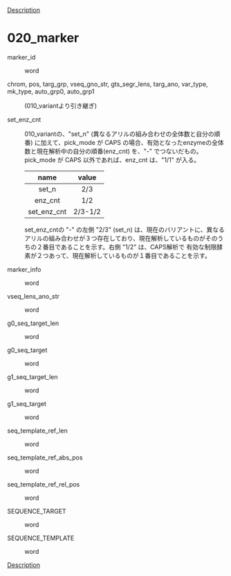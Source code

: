 [Description](DESCRIPTION.md)

# 020_marker

<dl>
<dt>
marker_id
</dt>
<dd>
<p><p>
word
</p>
</dd>
</dl>


<dl>
<dt>

chrom, pos, targ_grp, vseq_gno_str, gts_segr_lens, targ_ano, var_type, mk_type, auto_grp0, auto_grp1

</dt>
<dd>
<p><p>
(010_variantより引き継ぎ)
</p>
</dd>
</dl>


<dl>
<dt>
set_enz_cnt
</dt>
<dd>
<p><p>

010_variantの、"set_n" (異なるアリルの組み合わせの全体数と自分の順番) に加えて、pick_mode が CAPS の場合、有効となったenzymeの全体数と現在解析中の自分の順番(enz_cnt) を、"-" でつないだもの。pick_mode が CAPS 以外であれば、enz_cnt は、"1/1" が入る。

|name|value|
|:---:|:---:|
|set_n| 2/3|
|enz_cnt|1/2|
|set_enz_cnt|2/3-1/2|

set_enz_cntの "-" の左側 "2/3" (set_n) は、現在のバリアントに、異なるアリルの組み合わせが３つ存在しており、現在解析しているものがそのうちの２番目であることを示す。右側 "1/2" は、CAPS解析で 有効な制限酵素が２つあって、現在解析しているものが１番目であることを示す。

</p>
</dd>
</dl>


<dl>
<dt>
marker_info
</dt>
<dd>
<p><p>
word
</p>
</dd>
</dl>


<dl>
<dt>
vseq_lens_ano_str
</dt>
<dd>
<p><p>
word
</p>
</dd>
</dl>


<dl>
<dt>
g0_seq_target_len
</dt>
<dd>
<p><p>
word
</p>
</dd>
</dl>


<dl>
<dt>
g0_seq_target
</dt>
<dd>
<p><p>
word
</p>
</dd>
</dl>


<dl>
<dt>
g1_seq_target_len
</dt>
<dd>
<p><p>
word
</p>
</dd>
</dl>


<dl>
<dt>
g1_seq_target
</dt>
<dd>
<p><p>
word
</p>
</dd>
</dl>


<dl>
<dt>
seq_template_ref_len
</dt>
<dd>
<p><p>
word
</p>
</dd>
</dl>


<dl>
<dt>
seq_template_ref_abs_pos
</dt>
<dd>
<p><p>
word
</p>
</dd>
</dl>


<dl>
<dt>
seq_template_ref_rel_pos
</dt>
<dd>
<p><p>
word
</p>
</dd>
</dl>


<dl>
<dt>
SEQUENCE_TARGET
</dt>
<dd>
<p><p>
word
</p>
</dd>
</dl>


<dl>
<dt>
SEQUENCE_TEMPLATE
</dt>
<dd>
<p><p>
word
</p>
</dd>
</dl>


[Description](DESCRIPTION.md)

